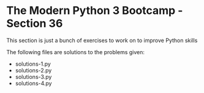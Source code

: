 # The Modern Python 3 Bootcamp - Section 36
This section is just a bunch of exercises to work on to improve Python skills

The following files are solutions to the problems given:

- solutions-1.py
- solutions-2.py
- solutions-3.py
- solutions-4.py